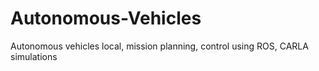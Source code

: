 # Autonomous-Vehicles
Autonomous vehicles local, mission planning, control using ROS, CARLA simulations
